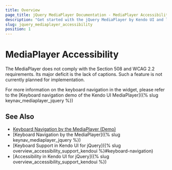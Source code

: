 ```yaml
---
title: Overview
page_title: jQuery MediaPlayer Documentation - MediaPlayer Accessibility
description: "Get started with the jQuery MediaPlayer by Kendo UI and learn about its accessibility support for WAI-ARIA, Section 508, and WCAG 2.2."
slug: jquery_mediaplayer_accessibility
position: 1
---
```


# MediaPlayer Accessibility

The MediaPlayer does not comply with the Section 508 and WCAG 2.2 requirements. Its major deficit is the lack of captions. Such a feature is not currently planned for implementation.

For more information on the keyboard navigation in the widget, please refer to the [Keyboard navigation demo of the Kendo UI MediaPlayer]({% slug keynav_mediaplayer_jquery %})

## See Also

* [Keyboard Navigation by the MediaPlayer (Demo)](https://demos.telerik.com/kendo-ui/mediaplayer/keyboard-navigation)
* [Keyboard Navigation by the MediaPlayer]({% slug keynav_mediaplayer_jquery %})
* [Keyboard Support in Kendo UI for jQuery]({% slug overview_accessibility_support_kendoui %}#keyboard-navigation)
* [Accessibility in Kendo UI for jQuery]({% slug overview_accessibility_support_kendoui %})
